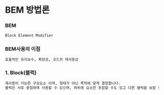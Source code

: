 # BEM 방법론

### BEM 

```sh
Block Element Modifier 
```

### BEM사용의 이점

```sh
효율적인 유지보수, 확장성, 코드의 재사용성
```
### 1. Block(블럭)
```sh
재사용이 가능한 구성요소 이며, 형태가 아닌 목적에 맞게 결정합니다.
블럭은 서로 중첩하여 사용할 수 있으며, 하위에 요소만 포함할 수도 있고 다른 블럭을 보함 할 수도 있습니다.

```